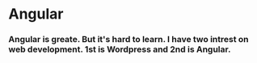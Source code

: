 # Angular

### Angular is greate. But it's hard to learn. I have two intrest on web development. 1st is Wordpress and 2nd is Angular.

